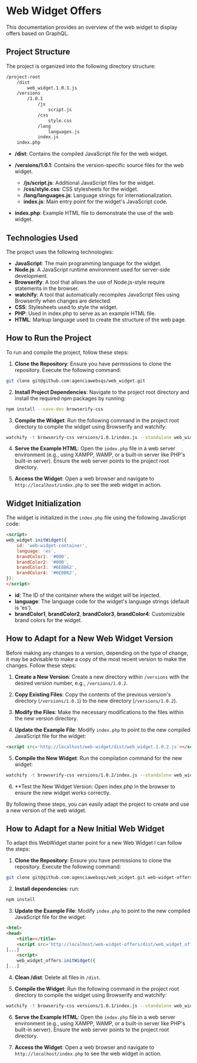 # Web Widget Offers

This documentation provides an overview of the web widget to display offers based on GraphQL.

## Project Structure

The project is organized into the following directory structure:

```bash
/project-root
    /dist
        web_widget.1.0.1.js
    /versions
        /1.0.1
            /js
                script.js
            /css
                style.css
            /lang
                languages.js
            index.js
    index.php
```
- **/dist**: Contains the compiled JavaScript file for the web widget.

- **/versions/1.0.1**: Contains the version-specific source files for the web widget.

    - **/js/script.js**: Additional JavaScript files for the widget.
    - **/css/style.css**: CSS stylesheets for the widget.
    - **/lang/languages.js**: Language strings for internationalization.
    - **index.js**: Main entry point for the widget's JavaScript code.

- **index.php**: Example HTML file to demonstrate the use of the web widget.

## Technologies Used

The project uses the following technologies:

- **JavaScript**: The main programming language for the widget.
- **Node.js**: A JavaScript runtime environment used for server-side development.
- **Browserify**: A tool that allows the use of Node.js-style require statements in the browser.
- **watchify**: A tool that automatically recompiles JavaScript files using Browserify when changes are detected.
- **CSS**: Stylesheets used to style the widget.
- **PHP**: Used in index.php to serve as an example HTML file.
- **HTML**: Markup language used to create the structure of the web page.

## How to Run the Project

To run and compile the project, follow these steps:

1. **Clone the Repository**: Ensure you have permissions to clone the repository. Execute the following command:

```bash
git clone git@github.com:agenciawebsqs/web_widget.git
```

2. **Install Project Dependencies**: Navigate to the project root directory and install the required npm packages by running:

```bash
npm install --save-dev browserify-css
```

3. **Compile the Widget**: Run the following command in the project root directory to compile the widget using Browserify and watchify:

```bash
watchify -t browserify-css versions/1.0.1/index.js --standalone web_widget -o ./dist/web_widget.1.0.1.js
```

4. **Serve the Example HTML**: Open the `index.php` file in a web server environment (e.g., using XAMPP, WAMP, or a built-in server like PHP's built-in server). Ensure the web server points to the project root directory.

5. **Access the Widget**: Open a web browser and navigate to `http://localhost/index.php` to see the web widget in action.

## Widget Initialization

The widget is initialized in the `index.php` file using the following JavaScript code:

```html
<script>
web_widget.initWidget({
    id: 'web-widget-container',
    language: 'es',
    brandColor1: '#000',
    brandColor2: '#000',
    brandColor3: '#6E8B62',
    brandColor4: '#6E8B62',
});
</script>
```

- **id**: The ID of the container where the widget will be injected.
- **language**: The language code for the widget's language strings (default is 'es').
- **brandColor1**, **brandColor2**, **brandColor3**, **brandColor4**: Customizable brand colors for the widget.

## How to Adapt for a New Web Widget Version

Before making any changes to a version, depending on the type of change, it may be advisable to make a copy of the most recent version to make the changes. Follow these steps:

1. **Create a New Version**: Create a new directory within `/versions` with the desired version number, e.g., `/versions/1.0.2`.

2. **Copy Existing Files**: Copy the contents of the previous version's directory (`/versions/1.0.1`) to the new directory (`/versions/1.0.2`).

3. **Modify the Files**: Make the necessary modifications to the files within the new version directory.

4. **Update the Example File**: Modify `index.php` to point to the new compiled JavaScript file for the widget:

```html
<script src='http://localhost/web-widget/dist/web_widget.1.0.2.js'></script>
```

5. **Compile the New Widget**: Run the compilation command for the new widget:

```bash
watchify -t browserify-css versions/1.0.2/index.js --standalone web_widget -o ./dist/web_widget.1.0.2.js
```

6. **Test the New Widget Version: Open index.php in the browser to ensure the new widget works correctly.

By following these steps, you can easily adapt the project to create and use a new version of the web widget.

## How to Adapt for a New Initial Web Widget

To adapt this WebWidget starter point for a new Web Widget I can follow the steps:

1. **Clone the Repository**: Ensure you have permissions to clone the repository. Execute the following command:

```bash
git clone git@github.com:agenciawebsqs/web_widget.git web-widget-offers
```

2. **Install dependencies**: run:

```bash
npm install
```

3. **Update the Example File**: Modify `index.php` to point to the new compiled JavaScript file for the widget:

```html
<html>
<head>
    <title></title>
    <script src='http://localhost/web-widget-offers/dist/web_widget_offers.1.0.1.js' ></script>
[...]
    <script>
    web_widget_offers.initWidget({
[...]
```

4. **Clean /dist**: Delete all files in `/dist`.

5. **Compile the Widget**: Run the following command in the project root directory to compile the widget using Browserify and watchify:

```bash
watchify -t browserify-css versions/1.0.1/index.js --standalone web_widget_offers -o ./dist/web_widget_offers.1.0.1.js
```

6. **Serve the Example HTML**: Open the `index.php` file in a web server environment (e.g., using XAMPP, WAMP, or a built-in server like PHP's built-in server). Ensure the web server points to the project root directory.

7. **Access the Widget**: Open a web browser and navigate to `http://localhost/index.php` to see the web widget in action.